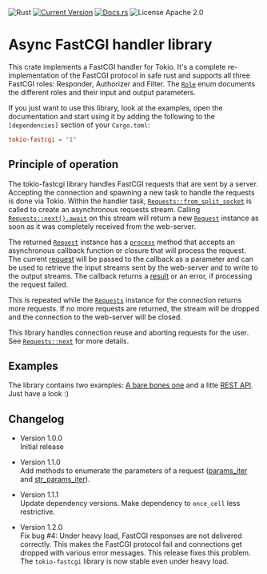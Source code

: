 ![Rust](https://img.shields.io/badge/rust-stable-brightgreen.svg)
[![Current Version](https://img.shields.io/crates/v/tokio-fastcgi)](https://crates.io/crates/tokio-fastcgi)
[![Docs.rs](https://docs.rs/tokio-fastcgi/badge.svg)](https://docs.rs/tokio-fastcgi)
![License Apache 2.0](https://img.shields.io/crates/l/tokio-fastcgi)

# Async FastCGI handler library

This crate implements a FastCGI handler for Tokio. It's a complete re-implementation of the FastCGI protocol in safe rust and supports all three FastCGI roles: Responder, Authorizer and Filter. The [`Role`](https://docs.rs/tokio-fastcgi/latest/tokio_fastcgi/enum.Role.html) enum documents the different roles and their input and output parameters.

If you just want to use this library, look at the examples, open the documentation and start using it by adding the following to the `[dependencies]` section of your `Cargo.toml`:

```toml
tokio-fastcgi = "1"
```

## Principle of operation

The tokio-fastcgi library handles FastCGI requests that are sent by a server. Accepting the connection and spawning a new task to handle the requests is done via Tokio. Within the handler task, [`Requests::from_split_socket`](https://docs.rs/tokio-fastcgi/latest/tokio_fastcgi/struct.Requests.html#method.from_split_socket) is called to create an asynchronous requests stream. Calling [`Requests::next().await`](https://docs.rs/tokio-fastcgi/latest/tokio_fastcgi/struct.Requests.html#method.next) on this stream will return a new [`Request`](https://docs.rs/tokio-fastcgi/latest/tokio_fastcgi/struct.Request.html) instance as soon as it was completely received from the web-server.

The returned [`Request`](https://docs.rs/tokio-fastcgi/latest/tokio_fastcgi/struct.Request.html) instance has a [`process`](https://docs.rs/tokio-fastcgi/latest/tokio_fastcgi/struct.Request.html#method.process) method that accepts an asynchronous callback function or closure that will process the request. The current [request](https://docs.rs/tokio-fastcgi/latest/tokio_fastcgi/struct.Request.html) will be passed to the callback as a parameter and can be used to retrieve the input streams sent by the web-server and to write to the output streams. The callback returns a [result](https://docs.rs/tokio-fastcgi/latest/tokio_fastcgi/enum.RequestResult.html) or an error, if processing the request failed.

This is repeated while the [`Requests`](https://docs.rs/tokio-fastcgi/latest/tokio_fastcgi/struct.Requests.html) instance for the connection returns more requests. If no more requests are returned, the stream will be dropped and the connection to the web-server will be closed.

This library handles connection reuse and aborting requests for the user. See [`Requests::next`](https://docs.rs/tokio-fastcgi/latest/tokio_fastcgi/struct.Requests.html#method.next) for more details.

## Examples

The library contains two examples: [A bare bones one](https://github.com/FlashSystems/tokio-fastcgi/blob/master/examples/simple.rs) and a litte [REST API](https://github.com/FlashSystems/tokio-fastcgi/blob/master/examples/apiserver.rs). Just have a look :)

## Changelog

* Version 1.0.0\
  Initial release

* Version 1.1.0\
  Add methods to enumerate the parameters of a request ([params_iter](https://docs.rs/tokio-fastcgi/latest/tokio_fastcgi/struct.Request.html#method.params_iter) and [str_params_iter](https://docs.rs/tokio-fastcgi/latest/tokio_fastcgi/struct.Request.html#method.str_params_iter)).

* Version 1.1.1\
  Update dependency versions. Make dependency to `once_cell` less restrictive.

* Version 1.2.0\
  Fix bug #4: Under heavy load, FastCGI responses are not delivered correctly. This makes the FastCGI protocol fail and connections get dropped with various error messages. This release fixes this problem. The `tokio-fastcgi` library is now stable even under heavy load.
